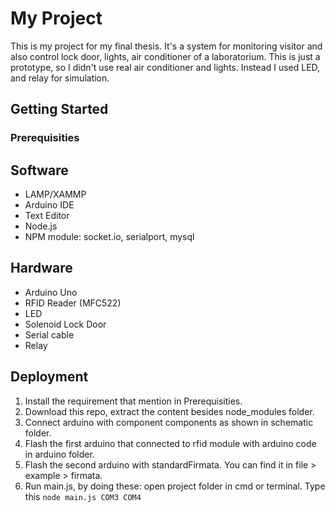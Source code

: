 # My Project

This is my project for my final thesis. It's a system for monitoring visitor and also control lock door, lights, air conditioner of a laboratorium. This is just a prototype, so I didn't use real air conditioner and lights. Instead I used LED, and relay for simulation.

## Getting Started

### Prerequisities

## Software
* LAMP/XAMMP
* Arduino IDE
* Text Editor
* Node.js
* NPM module: socket.io, serialport, mysql

## Hardware
* Arduino Uno
* RFID Reader (MFC522)
* LED
* Solenoid Lock Door
* Serial cable
* Relay

## Deployment
1. Install the requirement that mention in Prerequisities.
2. Download this repo, extract the content besides node_modules folder.
3. Connect arduino with component components as shown in schematic folder.
4. Flash the first arduino that connected to rfid module with arduino code in arduino folder.
5. Flash the second arduino with standardFirmata. You can find it in file > example > firmata.
6. Run main.js, by doing these: open project folder in cmd or terminal.
   Type this `node main.js COM3 COM4`
